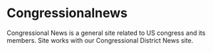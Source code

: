 # Congressionalnews
Congressional News is a general site related to US congress and its members. Site works with our Congressional District News site.
